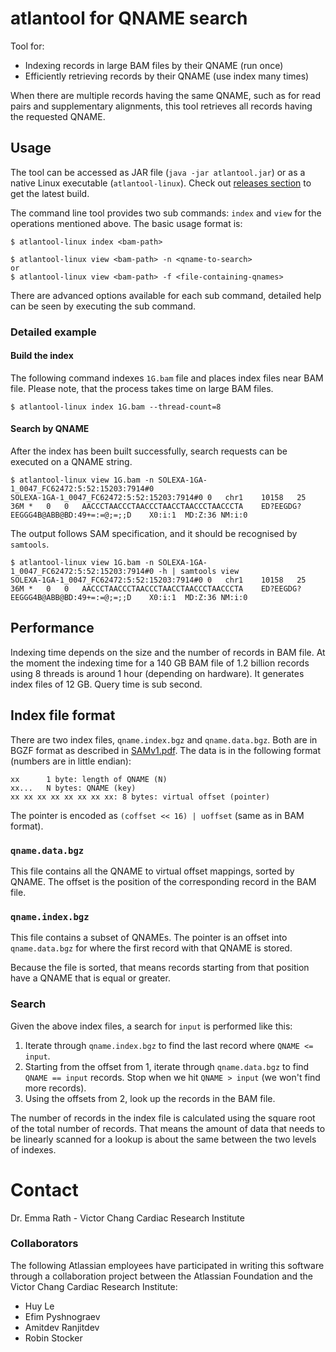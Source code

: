 # atlantool for QNAME search

Tool for:

* Indexing records in large BAM files by their QNAME (run once)
* Efficiently retrieving records by their QNAME (use index many times)

When there are multiple records having the same QNAME, such as for read pairs and supplementary alignments, this tool retrieves all records having the requested QNAME.

## Usage

The tool can be accessed as JAR file (`java -jar atlantool.jar`) or as a 
native Linux executable (`atlantool-linux`). 
Check out [releases section] to get the latest build.

The command line tool provides two sub commands: `index` and `view` for the operations
mentioned above. The basic usage format is:
```
$ atlantool-linux index <bam-path>

$ atlantool-linux view <bam-path> -n <qname-to-search>
or
$ atlantool-linux view <bam-path> -f <file-containing-qnames>
```

There are advanced options available for each sub command, detailed help
can be seen by executing the sub command.

### Detailed example
#### Build the index

The following command indexes `1G.bam` file and places index files near BAM file. Please note, that the process takes time on large BAM files.
```shell script
$ atlantool-linux index 1G.bam --thread-count=8
```

#### Search by QNAME

After the index has been built successfully, search requests can be executed on a QNAME string.
```shell script
$ atlantool-linux view 1G.bam -n SOLEXA-1GA-1_0047_FC62472:5:52:15203:7914#0
SOLEXA-1GA-1_0047_FC62472:5:52:15203:7914#0	0	chr1	10158	25	36M	*	0	0	AACCCTAACCCTAACCCTAACCTAACCCTAACCCTA	ED?EEGDG?EEGGG4B@ABB@BD:49+=:=@;=;;D	X0:i:1	MD:Z:36	NM:i:0
```

The output follows SAM specification, and it should be recognised by `samtools`.
```shell script
$ atlantool-linux view 1G.bam -n SOLEXA-1GA-1_0047_FC62472:5:52:15203:7914#0 -h | samtools view
SOLEXA-1GA-1_0047_FC62472:5:52:15203:7914#0	0	chr1	10158	25	36M	*	0	0	AACCCTAACCCTAACCCTAACCTAACCCTAACCCTA	ED?EEGDG?EEGGG4B@ABB@BD:49+=:=@;=;;D	X0:i:1	MD:Z:36	NM:i:0
```

## Performance

Indexing time depends on the size and the number of records in BAM file.
At the moment the indexing time for a 140 GB BAM file of 1.2 billion records using 8 threads is around 1 hour (depending on hardware).
It generates index files of 12 GB. Query time is sub second.

## Index file format

There are two index files, `qname.index.bgz` and `qname.data.bgz`.
Both are in BGZF format as described in [SAMv1.pdf].
The data is in the following format (numbers are in little endian):

```
xx      1 byte: length of QNAME (N)
xx...   N bytes: QNAME (key)
xx xx xx xx xx xx xx xx: 8 bytes: virtual offset (pointer)
```

The pointer is encoded as `(coffset << 16) | uoffset` (same as in BAM format).

### `qname.data.bgz`

This file contains all the QNAME to virtual offset mappings, sorted by QNAME.
The offset is the position of the corresponding record in the BAM file.

### `qname.index.bgz`

This file contains a subset of QNAMEs. The pointer is an offset into
`qname.data.bgz` for where the first record with that QNAME is stored.

Because the file is sorted, that means records starting from that position
have a QNAME that is equal or greater.

### Search

Given the above index files, a search for `input` is performed like this:

1. Iterate through `qname.index.bgz` to find the last record where `QNAME <= input`.
2. Starting from the offset from 1, iterate through `qname.data.bgz` to find `QNAME == input` records.
   Stop when we hit `QNAME > input` (we won't find more records).
3. Using the offsets from 2, look up the records in the BAM file.

The number of records in the index file is calculated using the square root
of the total number of records. That means the amount of data that needs to
be linearly scanned for a lookup is about the same between the two levels
of indexes.


# Contact

Dr. Emma Rath - Victor Chang Cardiac Research Institute

### Collaborators

The following Atlassian employees have participated in writing this software
through a collaboration project between the Atlassian Foundation and the Victor
Chang Cardiac Research Institute:

* Huy Le
* Efim Pyshnograev
* Amitdev Ranjitdev
* Robin Stocker


[SAMv1.pdf]: http://samtools.github.io/hts-specs/SAMv1.pdf
[releases section]: https://github.com/VCCRI/atlantool/releases
